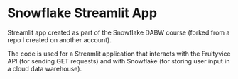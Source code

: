 # Snowflake Streamlit App
Streamlit app created as part of the Snowflake DABW course (forked from a repo I created on another account).  

The code is used for a Streamlit application that interacts with the Fruityvice API (for sending GET requests) and with Snowflake (for storing user input in a cloud data warehouse).
